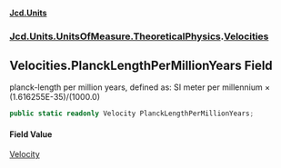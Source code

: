 #### [Jcd.Units](index.md 'index')
### [Jcd.Units.UnitsOfMeasure.TheoreticalPhysics](Jcd.Units.UnitsOfMeasure.TheoreticalPhysics.md 'Jcd.Units.UnitsOfMeasure.TheoreticalPhysics').[Velocities](Velocities.md 'Jcd.Units.UnitsOfMeasure.TheoreticalPhysics.Velocities')

## Velocities.PlanckLengthPerMillionYears Field

planck-length per million years, defined as: SI meter per millennium × (1.616255E-35)/(1000.0)

```csharp
public static readonly Velocity PlanckLengthPerMillionYears;
```

#### Field Value
[Velocity](Velocity.md 'Jcd.Units.UnitTypes.Velocity')